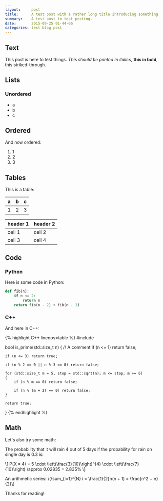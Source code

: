 ```yaml
---
layout:		post
title:		A test post with a rather long title introducing something.
summary:	A test post to test posting.
date:		2015-09-25 01-44-06
categories:	test blog post
---
```


## Text

This post is here to test things. *This should be printed in italics*, __this in bold__, ~~this striked-through~~.

## Lists

### Unordered

* a
* b
* c

## Ordered

And now ordered:

1. 1
2. 2
3. 3

## Tables

This is a table:

| a | b | c |
|---|---|---|
| 1 | 2 | 3 |

| header 1 | header 2 |
| -------- | -------- |
| cell 1   | cell 2   |
| cell 3   | cell 4   |

## Code

### Python

Here is some code in Python:

```Python
def fib(n):
	if n <= 2:
		return n
	return fib(n - 2) + fib(n - 1)
```

### C++

And here in C++:

{% highlight C++ linenos=table %}
#include <cmath>

bool is_prime(std::size_t n)
{
	// A comment
	if (n <= 1) return false;

	if (n <= 3) return true;

	if (n % 2 == 0 || n % 3 == 0) return false;

	for (std::size_t m = 5, stop = std::sqrt(n); m <= stop; m += 6)
	{
		if (n % m == 0) return false;

		if (n % (m + 2) == 0) return false;
	}

	return true;
}
{% endhighlight %}

## Math

Let's also try some math:

The probability that it will rain 4 out of 5 days if the probability for rain on single day is 0.3 is:

\\[
P(X = 4) = 5 \cdot \left(\frac{3}{10}\right)^{4} \cdot \left(\frac{7}{10}\right) \approx 0.02835 = 2.835\%
\\]

An arithmetic series: \\(\sum_{i=1}^{N} i = \frac{1}{2}n(n + 1) = \frac{n^2 + n}{2}\\)

Thanks for reading!
